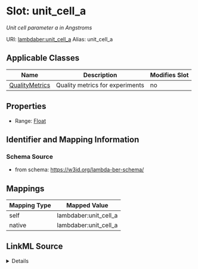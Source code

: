 

# Slot: unit_cell_a 


_Unit cell parameter a in Angstroms_





URI: [lambdaber:unit_cell_a](https://w3id.org/lambda-ber-schema/unit_cell_a)
Alias: unit_cell_a

<!-- no inheritance hierarchy -->





## Applicable Classes

| Name | Description | Modifies Slot |
| --- | --- | --- |
| [QualityMetrics](QualityMetrics.md) | Quality metrics for experiments |  no  |






## Properties

* Range: [Float](Float.md)




## Identifier and Mapping Information






### Schema Source


* from schema: https://w3id.org/lambda-ber-schema/




## Mappings

| Mapping Type | Mapped Value |
| ---  | ---  |
| self | lambdaber:unit_cell_a |
| native | lambdaber:unit_cell_a |




## LinkML Source

<details>
```yaml
name: unit_cell_a
description: Unit cell parameter a in Angstroms
from_schema: https://w3id.org/lambda-ber-schema/
rank: 1000
alias: unit_cell_a
owner: QualityMetrics
domain_of:
- QualityMetrics
range: float

```
</details>